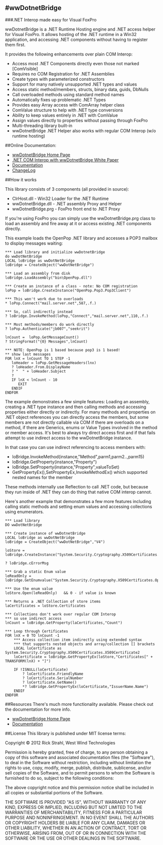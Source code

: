 #wwDotnetBridge
---------------
###.NET Interop made easy for Visual FoxPro

wwDotnetBridge is a .NET Runtime Hosting engine and .NET access helper for Visual FoxPro. It allows hosting of the .NET runtime in a Win32 application, 
and accessing .NET components without having to register them first.

It provides the following enhancements over plain COM Interop:

* Access most .NET Components directly even those not marked [ComVisible]
* Requires no COM Registration for .NET Assemblies
* Create types with parameterized constructors
* Support for many natively unsupported .NET types and values
* Access static method/members, structs, binary data, guids, DbNulls
* Call overloaded methods using standard method names
* Automatically fixes up problematic .NET Types
* Provides easy Array access with ComArray helper class
* ComValue structure to help with .NET type conversions
* Ability to keep values entirely in .NET with ComValue
* Assign values directly to properties without passing through FoxPro
* Multi-threading library built-in
* wwDotnetBridge .NET Helper also works with regular COM Interop (w/o runtime hosting)

##Online Documentation:
* [wwDotnetBridge Home Page](http://west-wind.com/wwDotnetBridge.aspx)
* [.NET COM Interop with wwDotnetBridge White Paper](http://west-wind.com/presentations/wwDotnetBridge/wwDotnetBridge.pdf)
* [Documentation](http://west-wind.com/webconnection/docs/?page=_24n1cfw3a.htm)
* [ChangeLog](https://github.com/RickStrahl/wwDotnetBridge/blob/master/changelog.md)

##How it works

This library consists of 3 components (all provided in source):

* ClrHost.dll - Win32 Loader for the .NET Runtime
* wwDotnetBridge.dll  - .NET assembly Proxy and Helper
* wwDotnetBridge.prg - FoxPro front end to .NET Proxy

If you're using FoxPro you can simply use the wwDotnetBridge.prg class to load an assembly and fire away at it or access existing .NET components directly.

This example loads the OpenPop .NET library and accesses a POP3 mailbox to display messages waiting:

    *** Load library and initialize wwDotnetBridge
	do wwDotNetBridge
	LOCAL loBridge as wwDotNetBridge
	loBridge = CreateObject("wwDotNetBridge")

	*** Load an assembly from disk
	loBridge.LoadAssembly("bin\OpenPop.dll")

    *** Create an instance of a class - note: No COM registration
	loPop = loBridge.CreateInstance("OpenPop.Pop3.Pop3Client")

	*** This won't work due to overloads
	* loPop.Connect("mail.server.net",587,.f.)

	*** So, call indirectly instead
	? loBridge.InvokeMethod(loPop,"Connect","mail.server.net",110,.f.)

    *** Most methods/members do work directly
	? loPop.Authenticate("jb007","seekrit")

	lnCount =  loPop.GetMessageCount()
	? StringFormat("{0} Messages",lnCount)

	*** NOTE: OpenPop is 1 based because pop3 is 1 based!
	** show last messages
	FOR lnX = lnCount TO 1 STEP -1
	   loHeader = loPop.GetMessageHeaders(lnx)
	   ? loHeader.From.DisplayName
	   ? "  " + loHeader.Subject
	   ?
	   IF lnX < lnCount - 10
	      EXIT
	   ENDIF
	ENDFOR

The example demonstrates a few simple features: Loading an assembly, creating a .NET type instance and then calling methods and accessing properties either directly or indirectly. For many methods and properties on .NET object references you can directly access the members, but some members are not directly callable via COM if there are overloads on a method, if there are Generics, enums or Value Types involved in the method or member access. It's best to always try direct access first and if that fails attempt to use indirect access to the wwDotnetBridge instance.

In that case you can use indirect referencing to access members with:

* loBridge.InvokeMethod(instance,"Method",parm1,parm2..,parm15)
* loBridge.GetProperty(instance,"Property")  
* loBridge.SetProperty(instance,"Property",valueToSet)
* GetPropertyEx(),SetPropertyEx,InvokeMethodEx() which supported nested names for the member


These methods internally use Reflection to call .NET code, but because they run inside of .NET they can do thing that native COM interop cannot. 

Here's another example that demonstrates a few more features including calling static methods and setting enum values and accessing collections using enumerators.

	*** Load library
	DO wwDotNetBridge

	*** Create instance of wwDotnetBridge
	LOCAL loBridge as wwDotNetBridge
	loBridge = CreateObject("wwDotNetBridge","V4")

	loStore = loBridge.CreateInstance("System.Security.Cryptography.X509Certificates.X509Store")

	? loBridge.cErrorMsg

	*** Grab a static Enum value
	leReadOnly = loBridge.GetEnumvalue("System.Security.Cryptography.X509Certificates.OpenFlags.ReadOnly")

	*** Use the enum value
	loStore.Open(leReadOnly)   && 0 - if value is known

	*** Returns a .NET Collection of store items
	laCertificates = loStore.Certificates

	*** Collections don't work over regular COM Interop
	*** so use indirect access
	lnCount = loBridge.GetProperty(laCertificates,"Count")

	*** Loop through Certificates
	FOR lnX = 0 TO lnCount -1
		*** Access collection item indirectly using extended syntax
		*** that supports nested objects and array/collection [] brackets
		LOCAL loCertificate as System.Security.Cryptography.X509Certificates.X509Certificate2	
		loCertificate = loBridge.GetPropertyEx(loStore,"Certificates[" + TRANSFORM(lnX) + "]")
				
		IF !ISNULL(loCertificate)
			? loCertificate.FriendlyName
			? loCertificate.SerialNumber
			? loCertificate.GetName()
			*? loBridge.GetPropertyEx(loCertificate,"IssuerName.Name")
		ENDIF
	ENDFOR

##Resources
There's much more functionality available. Please check out the documentation for more info.

* [wwDotnetBridge Home Page](http://west-wind.com/wwDotnetBridge.aspx)
* [Documentation](http://west-wind.com/webconnection/wwClient_docs?page=_24n1cfw3a.htm)

##License
This library is published under MIT license terms:

Copyright &copy; 2012 Rick Strahl, West Wind Technologies

Permission is hereby granted, free of charge, to any person obtaining a copy of this software and associated documentation files (the "Software"), to deal in the Software without restriction, including without limitation the rights to use, copy, modify, merge, publish, distribute, sublicense, and/or sell copies of the Software, and to permit persons to whom the Software is furnished to do so, subject to the following conditions:

The above copyright notice and this permission notice shall be included in all copies or substantial portions of the Software.

THE SOFTWARE IS PROVIDED "AS IS", WITHOUT WARRANTY OF ANY KIND, EXPRESS OR IMPLIED, INCLUDING BUT NOT LIMITED TO THE WARRANTIES OF MERCHANTABILITY, FITNESS FOR A PARTICULAR PURPOSE AND NONINFRINGEMENT. IN NO EVENT SHALL THE AUTHORS OR COPYRIGHT HOLDERS BE LIABLE FOR ANY CLAIM, DAMAGES OR OTHER LIABILITY, WHETHER IN AN ACTION OF CONTRACT, TORT OR OTHERWISE, ARISING FROM, OUT OF OR IN CONNECTION WITH THE SOFTWARE OR THE USE OR OTHER DEALINGS IN THE SOFTWARE. 